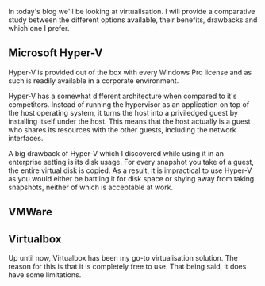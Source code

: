 In today's blog we'll be looking at virtualisation. I will provide a comparative study between the different options available, their benefits, drawbacks and which one I prefer.

## Microsoft Hyper-V
Hyper-V is provided out of the box with every Windows Pro license and as such is readily available in a corporate environment.

Hyper-V has a somewhat different architecture when compared to it's competitors. Instead of running the hypervisor as an application on top of the host operating system, it turns the host into a priviledged guest by installing itself under the host. This means that the host actually is a guest who shares its resources with the other guests, including the network interfaces.

A big drawback of Hyper-V which I discovered while using it in an enterprise setting is its disk usage. For every snapshot you take of a guest, the entire virtual disk is copied. As a result, it is impractical to use Hyper-V as you would either be battling it for disk space or shying away from taking snapshots, neither of which is acceptable at work. 

## VMWare
## Virtualbox
Up until now, Virtualbox has been my go-to virtualisation solution. The reason for this is that it is completely free to use. That being said, it does have some limitations. 
